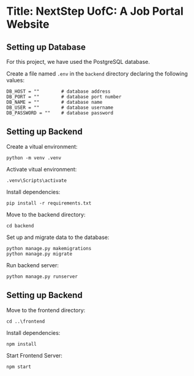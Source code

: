 # Title: NextStep UofC: A Job Portal Website

## Setting up Database
For this project, we have used the PostgreSQL database.

Create a file named `.env` in the `backend` directory declaring the following values:

    DB_HOST = ""        # database address
    DB_PORT = ""        # database port number
    DB_NAME = ""        # database name
    DB_USER = ""        # database username
    DB_PASSWORD = ""    # database password        

## Setting up Backend

Create a vitual environment:

    python -m venv .venv

Activate vitual environment:

    .venv\Scripts\activate


Install dependencies:

    pip install -r requirements.txt

Move to the backend directory:

    cd backend

Set up and migrate data to the database:

    python manage.py makemigrations
    python manage.py migrate

Run backend server:

    python manage.py runserver


## Setting up Backend

Move to the frontend directory:

    cd ..\frontend

Install dependencies:

    npm install

Start Frontend Server:

    npm start